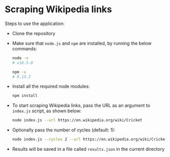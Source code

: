 # Scraping Wikipedia links

Steps to use the application:

- Clone the repository

- Make sure that `node.js` and `npm` are installed, by running the below commands:

  ```bash
  node -v
  # v18.5.0

  npm -v
  # 8.13.2
  ```

- Install all the required node modules:

  ```bash
  npm install
  ```

- To start scraping Wikipedia links, pass the URL as an argument to `index.js` script, as shown below:

  ```bash
  node index.js --url https://en.wikipedia.org/wiki/Cricket
  ```

- Optionally pass the number of cycles (default: 1):

  ```bash
  node index.js --cycles 2 --url https://en.wikipedia.org/wiki/Cricket
  ```

- Results will be saved in a file called `results.json` in the current directory
